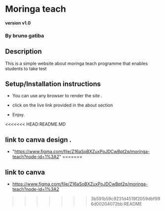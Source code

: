 # Moringa teach

#### version v1.0

### By bruno gatiba 

## Description  
This is a simple website about moringa teach programme that enables students to take test
## Setup/Installation instructions 
* You can use any browser to render the site .

* click on the live link provided in the about section 
* Enjoy.

<<<<<<< HEAD:README.MD
##  link to canva design .
* "https://www.figma.com/file/Z16aSoBXZuxPoJDCwBpt2q/moringa-teach?node-id=1%3A2"
=======
## link  to canva
* https://www.figma.com/file/Z16aSoBXZuxPoJDCwBpt2q/moringa-teach?node-id=1%3A2
>>>>>>> 3b591b59c9231d4519f2059dbf996d00204072bb:README
